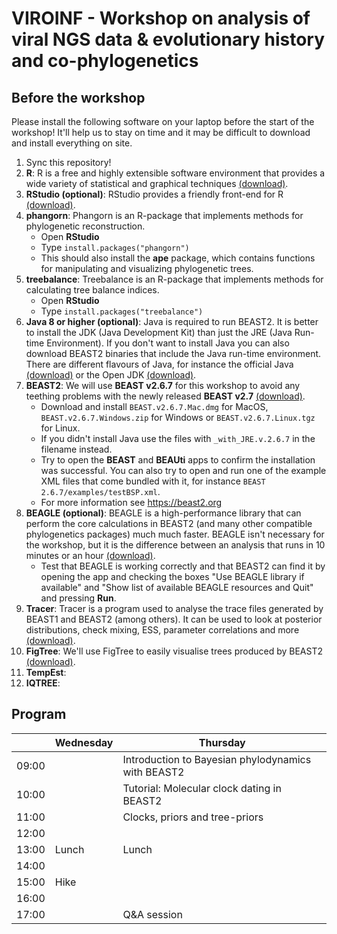 # VIROINF - Workshop on analysis of viral NGS data & evolutionary history and co-phylogenetics

## Before the workshop
Please install the following software on your laptop before the start of the workshop! It'll help us to stay on time and it may be difficult to download and install everything on site. 

1. Sync this repository! 
2. **R**: R is a free and highly extensible software environment that provides a wide variety of statistical and graphical techniques [(download)](https://www.r-project.org/).
3. **RStudio (optional)**: RStudio provides a friendly front-end for R [(download)](https://www.rstudio.com/).
4. **phangorn**: Phangorn is an R-package that implements methods for phylogenetic reconstruction. 
	- Open **RStudio**
	- Type `install.packages("phangorn")`
	- This should also install the **ape** package, which contains functions for manipulating and visualizing phylogenetic trees.
5. **treebalance**: Treebalance is an R-package that implements methods for calculating tree balance indices. 
	- Open **RStudio**
	- Type `install.packages("treebalance")`
6. **Java 8 or higher (optional)**: Java is required to run BEAST2. It is better to install the JDK (Java Development Kit) than just the JRE (Java Run-time Environment). If you don't want to install Java you can also download BEAST2 binaries that include the Java run-time environment. There are different flavours of Java, for instance the official Java [(download)](http://java.com/download) or the Open JDK [(download)](https://adoptopenjdk.net/).
7. **BEAST2**: We will use **BEAST v2.6.7** for this workshop to avoid any teething problems with the newly released **BEAST v2.7** [(download)](https://github.com/CompEvol/beast2/releases/tag/v2.6.7). 
	- Download and install `BEAST.v2.6.7.Mac.dmg` for MacOS, `BEAST.v2.6.7.Windows.zip` for Windows or `BEAST.v2.6.7.Linux.tgz` for Linux.
	- If you didn't install Java use the files with `_with_JRE.v.2.6.7` in the filename instead.
	- Try to open the **BEAST** and **BEAUti** apps to confirm the installation was successful. You can also try to open and run one of the example XML files that come bundled with it, for instance `BEAST 2.6.7/examples/testBSP.xml`.
	- For more information see https://beast2.org
8. **BEAGLE (optional)**: BEAGLE is a high-performance library that can perform the core calculations in BEAST2 (and many other compatible phylogenetics packages) much much faster. BEAGLE isn't necessary for the workshop, but it is the difference between an analysis that runs in 10 minutes or an hour [(download)](https://github.com/beagle-dev/beagle-lib).
	- Test that BEAGLE is working correctly and that BEAST2 can find it by opening the app and checking the boxes "Use BEAGLE library if available" and "Show list of available BEAGLE resources and Quit" and pressing **Run**.
9. **Tracer**: Tracer is a program used to analyse the trace files generated by BEAST1 and BEAST2 (among others). It can be used to look at posterior distributions, check mixing, ESS, parameter correlations and more [(download)](http://beast.community/tracer).
10. **FigTree**: We'll use FigTree to easily visualise trees produced by BEAST2 [(download)](http://beast.community/figtree).
11. **TempEst**: 
11. **IQTREE**:




## Program

|      | Wednesday | Thursday |
|------|-----------|----------|
|09:00 |           | Introduction to Bayesian phylodynamics with BEAST2 |
|10:00 |           | Tutorial: Molecular clock dating in BEAST2 |
|11:00 |           | Clocks, priors and tree-priors             |
|12:00 |           |          |
|13:00 | Lunch     | Lunch    |
|14:00 |           |          |
|15:00 | Hike      |          |
|16:00 |           |          |
|17:00 |           | Q&A session |

